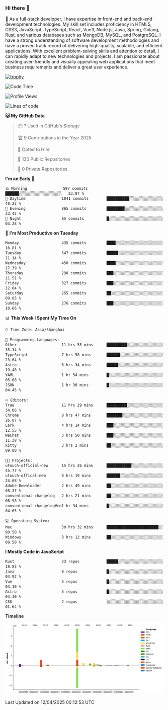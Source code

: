 ### Hi there 👋

🌱 As a full-stack developer, I have expertise in front-end and back-end development technologies. My skill set includes proficiency in HTML5, CSS3, JavaScript, TypeScript, React, Vue3, Node.js, Java, Spring, Golang, Rust, and various databases such as MongoDB, MySQL, and PostgreSQL. I have a strong understanding of software development methodologies and have a proven track record of delivering high-quality, scalable, and efficient applications. With excellent problem-solving skills and attention to detail, I can rapidly adapt to new technologies and projects. I am passionate about creating user-friendly and visually appealing web applications that meet business requirements and deliver a great user experience.

[![trophy](https://github-profile-trophy.vercel.app/?username=elton&rank=SECRET,SSS,SS,S,AAA,AA,A&theme=onedark&no-frame=true&margin-w=10)](https://github.com/ryo-ma/github-profile-trophy)

<!--START_SECTION:waka-->
![Code Time](http://img.shields.io/badge/Code%20Time-1%2C513%20hrs%205%20mins-blue)

![Profile Views](http://img.shields.io/badge/Profile%20Views-0-blue)

![Lines of code](https://img.shields.io/badge/From%20Hello%20World%20I%27ve%20Written-5.6%20million%20lines%20of%20code-blue)

**🐱 My GitHub Data** 

> 📦 ? Used in GitHub's Storage 
 > 
> 🏆 9 Contributions in the Year 2025
 > 
> 💼 Opted to Hire
 > 
> 📜 130 Public Repositories 
 > 
> 🔑 0 Private Repositories 
 > 
**I'm an Early 🐤** 

```text
🌞 Morning                597 commits         ██████░░░░░░░░░░░░░░░░░░░   23.07 % 
🌆 Daytime                1041 commits        ██████████░░░░░░░░░░░░░░░   40.22 % 
🌃 Evening                865 commits         ████████░░░░░░░░░░░░░░░░░   33.42 % 
🌙 Night                  85 commits          █░░░░░░░░░░░░░░░░░░░░░░░░   03.28 % 
```
📅 **I'm Most Productive on Tuesday** 

```text
Monday                   435 commits         ████░░░░░░░░░░░░░░░░░░░░░   16.81 % 
Tuesday                  547 commits         █████░░░░░░░░░░░░░░░░░░░░   21.14 % 
Wednesday                450 commits         ████░░░░░░░░░░░░░░░░░░░░░   17.39 % 
Thursday                 298 commits         ███░░░░░░░░░░░░░░░░░░░░░░   11.51 % 
Friday                   327 commits         ███░░░░░░░░░░░░░░░░░░░░░░   12.64 % 
Saturday                 255 commits         ██░░░░░░░░░░░░░░░░░░░░░░░   09.85 % 
Sunday                   276 commits         ███░░░░░░░░░░░░░░░░░░░░░░   10.66 % 
```


📊 **This Week I Spent My Time On** 

```text
🕑︎ Time Zone: Asia/Shanghai

💬 Programming Languages: 
Other                    11 hrs 55 mins      █████████░░░░░░░░░░░░░░░░   35.34 % 
TypeScript               7 hrs 58 mins       ██████░░░░░░░░░░░░░░░░░░░   23.64 % 
Astro                    6 hrs 34 mins       █████░░░░░░░░░░░░░░░░░░░░   19.48 % 
YAML                     1 hr 54 mins        █░░░░░░░░░░░░░░░░░░░░░░░░   05.68 % 
JSON                     1 hr 30 mins        █░░░░░░░░░░░░░░░░░░░░░░░░   04.45 % 

🔥 Editors: 
Trae                     11 hrs 29 mins      █████████░░░░░░░░░░░░░░░░   34.06 % 
Chrome                   8 hrs 47 mins       ███████░░░░░░░░░░░░░░░░░░   26.07 % 
Lark                     4 hrs 14 mins       ███░░░░░░░░░░░░░░░░░░░░░░   12.55 % 
WeChat                   3 hrs 50 mins       ███░░░░░░░░░░░░░░░░░░░░░░   11.38 % 
kitty                    3 hrs 2 mins        ██░░░░░░░░░░░░░░░░░░░░░░░   09.00 % 

🐱‍💻 Projects: 
utouch-official-new      15 hrs 26 mins      ███████████░░░░░░░░░░░░░░   45.77 % 
utouch-offical-new       8 hrs 19 mins       ██████░░░░░░░░░░░░░░░░░░░   24.68 % 
Adobe-Downloader         2 hrs 49 mins       ██░░░░░░░░░░░░░░░░░░░░░░░   08.37 % 
conventional-changelog   2 hrs 21 mins       ██░░░░░░░░░░░░░░░░░░░░░░░   06.98 % 
conventional-changelog#co1 hr 34 mins        █░░░░░░░░░░░░░░░░░░░░░░░░   04.65 % 

💻 Operating System: 
Mac                      30 hrs 32 mins      ███████████████████████░░   90.50 % 
Windows                  3 hrs 12 mins       ██░░░░░░░░░░░░░░░░░░░░░░░   09.50 % 
```

**I Mostly Code in JavaScript** 

```text
Rust                     23 repos            █████░░░░░░░░░░░░░░░░░░░░   18.85 % 
Java                     6 repos             █░░░░░░░░░░░░░░░░░░░░░░░░   04.92 % 
Vue                      5 repos             █░░░░░░░░░░░░░░░░░░░░░░░░   04.10 % 
Astro                    5 repos             █░░░░░░░░░░░░░░░░░░░░░░░░   04.10 % 
CSS                      2 repos             ░░░░░░░░░░░░░░░░░░░░░░░░░   01.64 % 
```



**Timeline**

![Lines of Code chart](https://raw.githubusercontent.com/elton/elton/main/assets/bar_graph.png)


 Last Updated on 12/04/2025 00:12:53 UTC
<!--END_SECTION:waka-->

<!--
**elton/elton** is a ✨ _special_ ✨ repository because its `README.md` (this file) appears on your GitHub profile.

Here are some ideas to get you started:

- 🔭 I’m currently working on ...
- 🌱 I’m currently learning ...
- 👯 I’m looking to collaborate on ...
- 🤔 I’m looking for help with ...
- 💬 Ask me about ...
- 📫 How to reach me: ...
- 😄 Pronouns: ...
- ⚡ Fun fact: ...
-->
